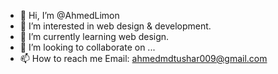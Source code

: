 - 👋 Hi, I’m @AhmedLimon
- 👀 I’m interested in web design & development.
- 🌱 I’m currently learning web design.
- 💞️ I’m looking to collaborate on ...
- 📫 How to reach me Email: ahmedmdtushar009@gmail.com

<!---
AhmedLimon/AhmedLimon is a ✨ special ✨ repository because its `README.md` (this file) appears on your GitHub profile.
You can click the Preview link to take a look at your changes.
--->
